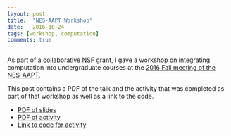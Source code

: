 ```yaml
---
layout: post
title:  "NES-AAPT Workshop"
date:   2016-10-24
tags: [workshop, computation]
comments: true
---
```


As part of [a collaborative NSF grant][local-grant], I gave a workshop on integrating computation into undergraduate courses at the [2016 Fall meeting of the NES-AAPT][nes-aapt].

This post contains a PDF of the talk and the activity that was completed as part of that workshop as well as a link to the code.

* [PDF of slides][nes-aapt-workshop-slides]
* [PDF of activity][nes-aapt-workshop-activity]
* [Link to code for activity][nes-aapt-workshop-trinket]

[local-grant]: https://www.nsf.gov/awardsearch/showAward?AWD_ID=1504786&HistoricalAwards=false
[nes-aapt]: https://aapt-nes.org/regional-meetings/
[nes-aapt-workshop-slides]: https://github.com/dannycab/dannycab.github.io/blob/master/assets/docs/2016-NES-AAPT/2016_NES-AAPT.pdf
[nes-aapt-workshop-activity]: https://github.com/dannycab/dannycab.github.io/blob/master/assets/docs/2016-NES-AAPT/FallingSphereWithGlowscript.pdf
[nes-aapt-workshop-trinket]: https://trinket.io/glowscript/8fffadc105
